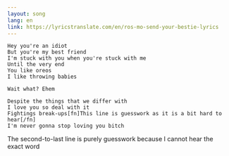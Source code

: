 ```yaml
---
layout: song
lang: en
link: https://lyricstranslate.com/en/ros-mo-send-your-bestie-lyrics
---
```

```
Hey you're an idiot
But you're my best friend
I'm stuck with you when you're stuck with me
Until the very end
You like oreos
I like throwing babies

Wait what? Ehem

Despite the things that we differ with
I love you so deal with it
Fightings break-ups[fn]This line is guesswork as it is a bit hard to hear[/fn]
I'm never gonna stop loving you bitch
```

The second-to-last line is purely guesswork because I cannot hear the exact word